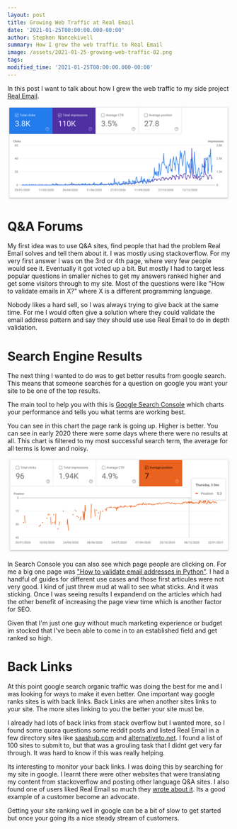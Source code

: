 ```yaml
---
layout: post
title: Growing Web Traffic at Real Email
date: '2021-01-25T00:00:00.000-00:00'
author: Stephen Nancekivell
summary: How I grew the web traffic to Real Email
image: /assets/2021-01-25-growing-web-traffic-02.png
tags:
modified_time: '2021-01-25T00:00:00.000-00:00'
---
```


In this post I want to talk about how I grew the web traffic to my side project [Real Email](https://isitarealemail.com).

![Web Traffic Chart](/assets/2021-01-25-growing-web-traffic-02.png)

# Q&A Forums

My first idea was to use Q&A sites, find people that had the problem Real Email solves and tell them about it. I was mostly using stackoverflow. For my very first answer I was on the 3rd or 4th page, where very few people would see it. Eventually it got voted up a bit. But mostly I had to target less popular questions in smaller niches to get my answers ranked higher and get some visitors through to my site. Most of the questions were like "How to validate emails in X?" where X is a different programming language.

Nobody likes a hard sell, so I was always trying to give back at the same time. For me I would often give a solution where they could validate the email address pattern and say they should use use Real Email to do in depth validation.


# Search Engine Results

The next thing I wanted to do was to get better results from google search. This means that someone searches for a question on google you want your site to be one of the top results.

The main tool to help you with this is [Google Search Console](https://search.google.com/search-console/about) which charts your performance and tells you what terms are working best.

You can see in this chart the page rank is going up. Higher is better. You can see in early 2020 there were some days where there were no results at all. This chart is filtered to my most successful search term, the average for all terms is lower and noisy.

![chart showing page rank](/assets/2021-01-25-growing-web-traffic-01.png)

In Search Console you can also see which page people are clicking on. For me a big one page was ["How to validate email addresses in Python"](https://docs.isitarealemail.com/how-to-validate-email-addresses-in-python). I had a handful of guides for different use cases and those first articules were not very good. I kind of just threw mud at wall to see what sticks. And it was sticking. Once I was seeing results I expandend on the articles which had the other benefit of increasing the page view time which is another factor for SEO.

Given that I'm just one guy without much marketing experience or budget im stocked that I've been able to come in to an established field and get ranked so high.



# Back Links

At this point google search organic traffic was doing the best for me and I was looking for ways to make it even better. One important way google ranks sites is with back links. Back Links are when another sites links to your site. The more sites linking to you the better your site must be.

I already had lots of back links from stack overflow but I wanted more, so I found some quora questions some reddit posts and listed Real Email in a few directory sites like [saashub.com](https://saashub.com) and [alternativeto.net](https://alternativeto.net). I found a list of 100 sites to submit to, but that was a grouling task that I didnt get very far through. It was hard to know if this was really helping.

Its interesting to monitor your back links. I was doing this by searching for my site in google. I learnt there were other websites that were translating my content from stackoverflow and posting other language Q&A sites. I also found one of users liked Real Email so much they [wrote about it](https://medium.com/@alsarooj94/how-to-automate-email-verifier-with-python-streamlit-and-deploy-it-using-heroku-6041bdf202b5
). Its a good example of a customer become an advocate.



Getting your site ranking well in google can be a bit of slow to get started but once your going its a nice steady stream of customers.




